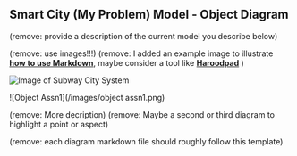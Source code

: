 ## Smart City (My Problem) Model - Object Diagram

(remove: provide a description of the current model you describe below)

(remove: use images!!!)
(remove: I added an example image to illustrate [**how to use Markdown**](https://guides.github.com/features/mastering-markdown/), maybe consider a tool like [**Haroodpad**](http://pad.haroopress.com/user.html) )

![Image of Subway City System](images/subway_model.png)

![Object Assn1](/images/object assn1.png)

(remove: More decription)
(remove: Maybe a second or third diagram to highlight a point or aspect)

(remove: each diagram markdown file should roughly follow this template)
